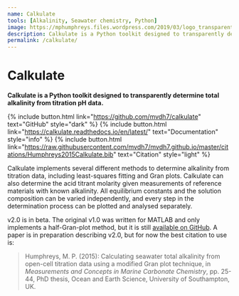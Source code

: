 ```yaml
---
name: Calkulate
tools: [Alkalinity, Seawater chemistry, Python]
image: https://mphumphreys.files.wordpress.com/2019/03/logo_transparent.png
description: Calkulate is a Python toolkit designed to transparently determine total alkalinity from titration pH data.
permalink: /calkulate/
---
```


# Calkulate

**Calkulate is a Python toolkit designed to transparently determine total alkalinity from titration pH data.**

{% include button.html link="https://github.com/mvdh7/calkulate" text="GitHub" style="dark" %}
{% include button.html link="https://calkulate.readthedocs.io/en/latest/" text="Documentation" style="info" %}
{% include button.html link="https://raw.githubusercontent.com/mvdh7/mvdh7.github.io/master/citations/Humphreys2015Calkulate.bib" text="Citation" style="light" %}

Calkulate implements several different methods to determine alkalinity from titration data, including least-squares fitting and Gran plots. Calkulate can also determine the acid titrant molarity given measurements of reference materials with known alkalinity. All equilibrium constants and the solution composition can be varied independently, and every step in the determination process can be plotted and analysed separately.

v2.0 is in beta. The original v1.0 was written for MATLAB and only implements a half-Gran-plot method, but it is still [available on GitHub](https://github.com/mvdh7/calkulate/tree/1.0.2). A paper is in preparation describing v2.0, but for now the best citation to use is:

> Humphreys, M. P. (2015): Calculating seawater total alkalinity from open-cell titration data using a modified Gran plot technique, in *Measurements and Concepts in Marine Carbonate Chemistry*, pp. 25-44, PhD thesis, Ocean and Earth Science, University of Southampton, UK.

<!--![](https://mphumphreys.files.wordpress.com/2018/12/calkulate-f02.png)-->
